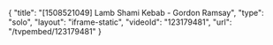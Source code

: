 {
    "title": "[1508521049] Lamb Shami Kebab  - Gordon Ramsay",
    "type": "solo",
    "layout": "iframe-static",
    "videoId": "123179481",
    "url": "\/tvpembed\/123179481"
}